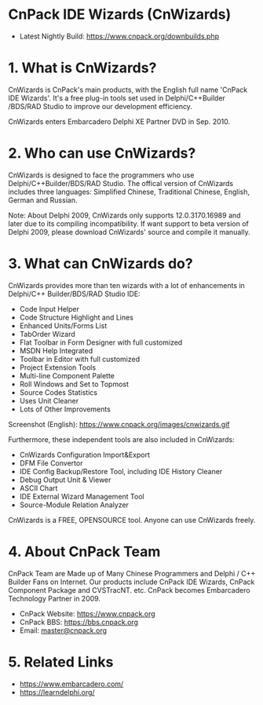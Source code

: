 # CnPack IDE Wizards (CnWizards)

 * Latest Nightly Build:  https://www.cnpack.org/downbuilds.php

# 1. What is CnWizards?

CnWizards is CnPack's main products, with the English full name 'CnPack
IDE Wizards'. It's a free plug-in tools set used in Delphi/C++Builder
/BDS/RAD Studio to improve our development efficiency.

CnWizards enters Embarcadero Delphi XE Partner DVD in Sep. 2010.

# 2. Who can use CnWizards?

CnWizards is designed to face the programmers who use Delphi/C++Builder/BDS/RAD Studio.
The offical version of CnWizards includes three languages: Simplified 
Chinese, Traditional Chinese, English, German and Russian.

Note: About Delphi 2009, CnWizards only supports 12.0.3170.16989 and 
later due to its compiling incompatibility. If want support to beta
version of Delphi 2009, please download CnWizards' source and compile
it manually.

# 3. What can CnWizards do?

CnWizards provides more than ten wizards with a lot of enhancements 
in Delphi/C++ Builder/BDS/RAD Studio IDE:

  * Code Input Helper
  * Code Structure Highlight and Lines
  * Enhanced Units/Forms List
  * TabOrder Wizard
  * Flat Toolbar in Form Designer with full customized
  * MSDN Help Integrated
  * Toolbar in Editor with full customized
  * Project Extension Tools
  * Multi-line Component Palette
  * Roll Windows and Set to Topmost
  * Source Codes Statistics
  * Uses Unit Cleaner
  * Lots of Other Improvements

Screenshot (English):
https://www.cnpack.org/images/cnwizards.gif

Furthermore, these independent tools are also included in CnWizards:

  * CnWizards Configuration Import&Export
  * DFM File Convertor
  * IDE Config Backup/Restore Tool, including IDE History Cleaner
  * Debug Output Unit & Viewer
  * ASCII Chart
  * IDE External Wizard Management Tool
  * Source-Module Relation Analyzer

CnWizards is a FREE, OPENSOURCE tool. Anyone can use CnWizards freely.

# 4. About CnPack Team

CnPack Team are Made up of Many Chinese Programmers and Delphi / C++ 
Builder Fans on Internet. Our products include CnPack IDE Wizards, 
CnPack Component Package and CVSTracNT. etc.
CnPack becomes Embarcadero Technology Partner in 2009.

 * CnPack Website: https://www.cnpack.org
 * CnPack BBS:     https://bbs.cnpack.org
 * Email:          master@cnpack.org

# 5. Related Links

 * https://www.embarcadero.com/
 * https://learndelphi.org/